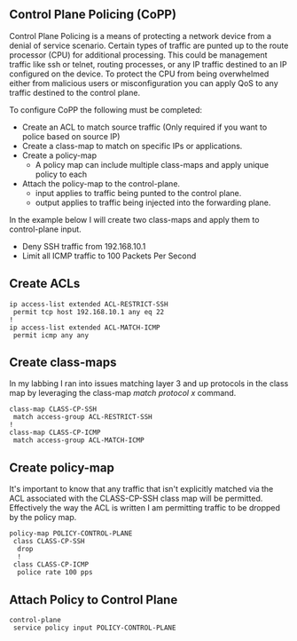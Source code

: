 ## Control Plane Policing (CoPP)

Control Plane Policing is a means of protecting a network device from a denial of service scenario. Certain types of traffic are punted up to the route processor (CPU) for additional processing. This could be management traffic like ssh or telnet, routing processes, or any IP traffic destined to an IP configured on the device. To protect the CPU from being overwhelmed either from malicious users or misconfiguration you can apply QoS to any traffic destined to the control plane. 

To configure CoPP the following must be completed:

* Create an ACL to match source traffic (Only required if you want to police based on source IP)
* Create a class-map to match on specific IPs or applications. 
* Create a policy-map
    * A policy map can include multiple class-maps and apply unique policy to each
* Attach the policy-map to the control-plane.
    * input applies to traffic being punted to the control plane.
    * output applies to traffic being injected into the forwarding plane.

In the example below I will create two class-maps and apply them to control-plane input.

* Deny SSH traffic from 192.168.10.1
* Limit all ICMP traffic to 100 Packets Per Second 

## Create ACLs

```
ip access-list extended ACL-RESTRICT-SSH
 permit tcp host 192.168.10.1 any eq 22
!
ip access-list extended ACL-MATCH-ICMP
 permit icmp any any
```

## Create class-maps

In my labbing I ran into issues matching layer 3 and up protocols in the class map by leveraging the class-map *match protocol x* command.

```
class-map CLASS-CP-SSH
 match access-group ACL-RESTRICT-SSH
!
class-map CLASS-CP-ICMP
 match access-group ACL-MATCH-ICMP
```

## Create policy-map

It's important to know that any traffic that isn't explicitly matched via the ACL associated with the CLASS-CP-SSH class map will be permitted. Effectively the way the ACL is written I am permitting traffic to be dropped by the policy map. 

```
policy-map POLICY-CONTROL-PLANE
 class CLASS-CP-SSH
  drop
  !
 class CLASS-CP-ICMP
  police rate 100 pps
```

## Attach Policy to Control Plane

```
control-plane
 service policy input POLICY-CONTROL-PLANE
```